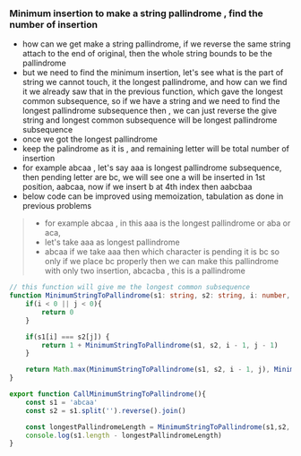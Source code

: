 ### Minimum insertion to make a string pallindrome , find the number of insertion
- how can we get make a string pallindrome, if we reverse the same string attach to the end of original, then the whole string bounds to be the pallindrome
- but we need to find the minimum insertion, let's see what is the part of string we cannot touch, it the longest pallindrome, and how can we find it we already saw that in the   previous function, which gave the longest common subsequence, so if we have a string and we need to find the longest pallindrome subsequence then , we can just reverse the give string and longest common subsequence will be longest pallindrome subsequence
- once we got the longest pallindrome
- keep the palindrome as it is , and remaining letter will be total number of insertion
- for example abcaa , let's say aaa is longest pallindrome subsequence, then pending letter are bc, we will see one a will be inserted in 1st position, aabcaa, now if we insert b at 4th index then aabcbaa
- below code can be improved using memoization, tabulation as done in previous problems

> - for example abcaa , in this aaa is the longest pallindrome or aba or aca,
> - let's take aaa as longest pallindrome
> - abcaa if we take aaa then which character is pending it is bc so only if we place bc properly then we can make this pallindrome with only two insertion, abcacba , this is a pallindrome

```ts
// this function will give me the longest common subsequence
function MinimumStringToPallindrome(s1: string, s2: string, i: number, j: number){
    if(i < 0 || j < 0){
        return 0
    }

    if(s1[i] === s2[j]) {
        return 1 + MinimumStringToPallindrome(s1, s2, i - 1, j - 1)
    }

    return Math.max(MinimumStringToPallindrome(s1, s2, i - 1, j), MinimumStringToPallindrome(s1, s2, i, j - 1))
}

export function CallMinimumStringToPallindrome(){
    const s1 = 'abcaa'
    const s2 = s1.split('').reverse().join()

    const longestPallindromeLength = MinimumStringToPallindrome(s1,s2, s1.length - 1, s2.length-1)
    console.log(s1.length - longestPallindromeLength)
}
```

